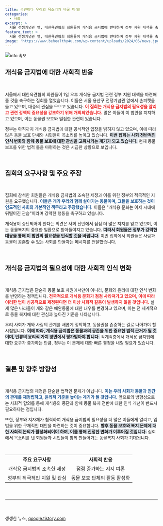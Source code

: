 ```yaml
---
title: 국민이다 우리의 목소리가 바꿀 미래!
categories:
  - 사회
excerpt: >
  서울 전쟁기념관 앞, 대한육견협회 회원들이 개식용 금지법에 반대하며 정부 지원 대책을 촉구하는 집회를 열었다. 뜨거운 논란의 중심으로 향하는 이들의 목소리를 들어보자!
feature_text: >
  서울 전쟁기념관 앞, 대한육견협회 회원들이 개식용 금지법에 반대하며 정부 지원 대책을 촉구하는 집회를 열었다. 뜨거운 논란의 중심으로 향하는 이들의 목소리를 들어보자!
image: 'https://www.behealthy4u.com/wp-content/uploads/2024/06/news.jpg'
---
```


<p><img src="https://www.behealthy4u.com/wp-content/uploads/2024/06/news.jpg" alt="info 속보" /></p>

<h2 data-ke-size="size26">개식용 금지법에 대한 사회적 반응</h2>

<p data-ke-size="size16">&nbsp;</p>

<p>서울에서 대한육견협회 회원들이 1일 오후 개식용 금지법 관련 정부 지원 대책을 마련해 줄 것을 촉구하는 집회를 열었습니다. 이들은 서울 용산구 전쟁기념관 앞에서 손피켓을 들고 있으며, 대중의 관심을 모으고 있습니다. <b><span style="color: #ee2323;">이 집회는 개식용 금지법의 필요성을 알리고 관련 정책의 중요성을 강조하기 위해 개최되었습니다.</span></b> 많은 이들이 이 법안을 지지하고 있으며, 이는 동물권 보호와 밀접한 관련이 있습니다.</p>

<p>정부는 아직까지 개식용 금지법에 대한 공식적인 입장을 밝히지 않고 있으며, 이에 따라 많은 동물 보호 단체와 시민들이 목소리를 높이고 있습니다. <b><span style="background-color: #21538527;">이번 집회는 사회 전반적인 인식 변화와 함께 동물 보호에 대한 관심을 고취시키는 계기가 되고 있습니다.</span></b> 현재 동물 보호를 위한 법적 틀을 마련하는 것은 시급한 상황으로 보입니다.</p>

<p data-ke-size="size16">&nbsp;</p>

<h2 data-ke-size="size26">집회의 요구사항 및 주요 주장</h2>

<p data-ke-size="size16">&nbsp;</p>

<p>집회에 참석한 회원들은 개식용 금지법의 조속한 제정과 이를 위한 정부의 적극적인 지원을 요구했습니다. <b><span style="color: #1a5490;">이들은 개가 우리와 함께 살아가는 동물이며, 그들을 보호하는 것이 인도적인 사회의 기본적인 책무라고 주장했습니다.</span></b> 이들은 "개식용 문화는 이제 시대에 뒤떨어진 관습"이라며 강력한 행동을 촉구하고 있습니다.</p>

<p>개식용이 중단되어야 한다는 의견은 사회 전반에서 점점 더 많은 지지를 얻고 있으며, 이는 동물복지의 중요한 일환으로 받아들여지고 있습니다. <b><span style="background-color: #21538527;">따라서 회원들은 정부가 강력한 대응을 통해 이 법안의 필요성을 인식할 것을 바랍니다.</span></b> 이번 집회에서 회원들은 사람과 동물이 공존할 수 있는 사회를 만들자는 메시지를 전달했습니다.</p>

<p data-ke-size="size16">&nbsp;</p>

<h2 data-ke-size="size26">개식용 금지법의 필요성에 대한 사회적 인식 변화</h2>

<p data-ke-size="size16">&nbsp;</p>

<p>개식용 금지법은 단순히 동물 보호 차원에서만이 아니라, 문화와 윤리에 대한 인식 변화를 반영하는 정책입니다. <b><span style="color: #ee2323;">전국적으로 개식용 문화가 점점 사라져가고 있으며, 이에 따라 이러한 법이 성공적으로 제정된다면 더 이상 사회적 갈등이 발생하지 않을 것입니다.</span></b> 실제 많은 나라들이 개와 같은 애완동물에 대한 대우를 변경하고 있으며, 이는 전 세계적으로 동물 복지에 대한 관심과 높아진 기준을 나타냅니다.</p>

<p>우리 사회가 개와 사람의 관계를 새롭게 정의하고, 동물권을 존중하는 길로 나아가야 할 시점입니다. <b><span style="background-color: #21538527;">이에 따라, 개식용 금지법은 동물과의 공존을 위한 중요한 법적 근거가 될 것이며, 인류의 윤리적 가치 양면에서 평가받아야 합니다.</span></b> 각계각층에서 개식용 금지법에 대한 요구가 증가하는 만큼, 정부는 이 문제에 대한 빠른 결정을 내릴 필요가 있습니다.</p>

<p data-ke-size="size16">&nbsp;</p>

<h2 data-ke-size="size26">결론 및 향후 방향성</h2>

<p data-ke-size="size16">&nbsp;</p>

<p>개식용 금지법의 제정은 단순한 법적인 문제가 아닙니다. <b><span style="color: #1a5490;">이는 우리 사회가 동물과 인간의 관계를 재정립하고, 윤리적 기준을 높이는 계기가 될 것입니다.</span></b> 앞으로의 방향성으로는 사회적 합의를 통해 개식용의 중단과 함께 동물 복지 전반에 대한 인식 개선이 반드시 필요하다는 점입니다.</p>

<p>또한, 정부와 지자체가 협력하여 개식용 금지법의 필요성을 더 많은 이들에게 알리고, 입법을 위한 구체적인 대안을 마련하는 것이 중요합니다. <b><span style="background-color: #21538527;">향후 동물 보호와 복지 문제에 대한 사회적 논의가 활성화되어야 하며, 이를 통해 진정한 변화가 이루어질 것입니다.</span></b> 집회에서 목소리를 낸 회원들과 시민들이 함께 만들어가는 동물복지 사회가 기대됩니다.</p>

<p data-ke-size="size16">&nbsp;</p>

<table style="width: 100%; border-collapse: collapse;">
    <tr>
        <td style="text-align: center; height: 17px;"><b>주요 요구사항</b></td>
        <td style="text-align: center; height: 17px;"><b>사회적 반응</b></td>
    </tr>
    <tr>
        <td style="text-align: center; height: 17px;">개식용 금지법의 조속한 제정</td>
        <td style="text-align: center; height: 17px;">점점 증가하는 지지 여론</td>
    </tr>
    <tr>
        <td style="text-align: center; height: 17px;">정부의 적극적인 지원 및 관심</td>
        <td style="text-align: center; height: 17px;">동물 보호 단체의 활동 활성화</td>
    </tr>
</table> 

<p data-ke-size="size16">&nbsp;</p>

<hr style="border: 1px solid #ccc; margin: 20px 0;"/>

<p data-ke-size="size16">&nbsp;</p>
생생한 뉴스, <a href="https://qoogle.tistory.com" rel="dofollow">qoogle.tistory.com</a>


